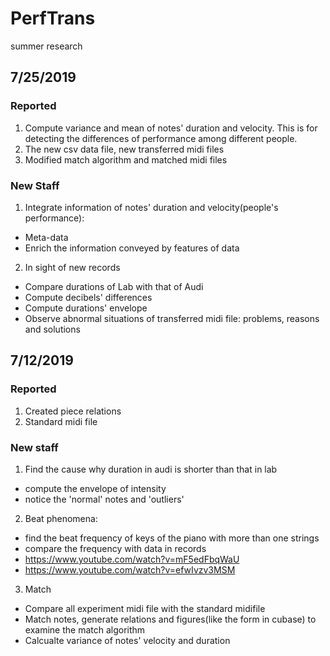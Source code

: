 # PerfTrans

summer research

## 7/25/2019
### Reported
1. Compute variance and mean of notes' duration and velocity. This is for detecting the differences of performance among different people.
2. The new csv data file, new transferred midi files
3. Modified match algorithm and matched midi files 

### New Staff
1. Integrate information of notes' duration and velocity(people's performance):
- Meta-data
- Enrich the information conveyed by features of data
2. In sight of new records
- Compare durations of Lab with that of Audi
- Compute decibels' differences
- Compute durations' envelope
- Observe abnormal situations of transferred midi file: problems, reasons and solutions


## 7/12/2019
### Reported
1. Created piece relations
2. Standard midi file

### New staff
1. Find the cause why duration in audi is shorter than that in lab
- compute the envelope of intensity
- notice the 'normal' notes and 'outliers'
2. Beat phenomena: 
- find the beat frequency of keys of the piano with more than one strings
- compare the frequency with data in records
- https://www.youtube.com/watch?v=mF5edFbqWaU
- https://www.youtube.com/watch?v=efwIvzv3MSM
3. Match
- Compare all experiment midi file with the standard midifile
- Match notes, generate relations and figures(like the form in cubase) to examine the match algorithm
- Calcualte variance of notes' velocity and duration

